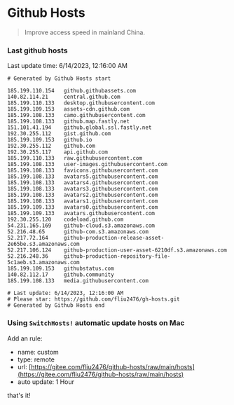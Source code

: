 # Github Hosts

> Improve access speed in mainland China.

### Last github hosts

Last update time: 6/14/2023, 12:16:00 AM

```base
# Generated by Github Hosts start 

185.199.110.154   github.githubassets.com
140.82.114.21     central.github.com
185.199.110.133   desktop.githubusercontent.com
185.199.109.153   assets-cdn.github.com
185.199.108.133   camo.githubusercontent.com
185.199.108.133   github.map.fastly.net
151.101.41.194    github.global.ssl.fastly.net
192.30.255.112    gist.github.com
185.199.109.153   github.io
192.30.255.112    github.com
192.30.255.117    api.github.com
185.199.110.133   raw.githubusercontent.com
185.199.108.133   user-images.githubusercontent.com
185.199.108.133   favicons.githubusercontent.com
185.199.108.133   avatars5.githubusercontent.com
185.199.108.133   avatars4.githubusercontent.com
185.199.108.133   avatars3.githubusercontent.com
185.199.108.133   avatars2.githubusercontent.com
185.199.108.133   avatars1.githubusercontent.com
185.199.109.133   avatars0.githubusercontent.com
185.199.109.133   avatars.githubusercontent.com
192.30.255.120    codeload.github.com
54.231.165.169    github-cloud.s3.amazonaws.com
52.216.48.65      github-com.s3.amazonaws.com
52.217.72.164     github-production-release-asset-2e65be.s3.amazonaws.com
52.217.106.124    github-production-user-asset-6210df.s3.amazonaws.com
52.216.248.36     github-production-repository-file-5c1aeb.s3.amazonaws.com
185.199.109.153   githubstatus.com
140.82.112.17     github.community
185.199.108.133   media.githubusercontent.com

# Last update: 6/14/2023, 12:16:00 AM
# Please star: https://github.com/fliu2476/gh-hosts.git
# Generated by Github Hosts end
```

### Using `SwitchHosts!` automatic update hosts on Mac
Add an rule:
- name: custom
- type: remote
- url: [https://gitee.com/fliu2476/github-hosts/raw/main/hosts](https://gitee.com/fliu2476/github-hosts/raw/main/hosts)
- auto update: 1 Hour

that's it!


